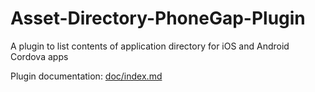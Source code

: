 Asset-Directory-PhoneGap-Plugin
===============================

A plugin to list contents of application directory for iOS and Android Cordova apps

Plugin documentation: [doc/index.md](doc/index.md)